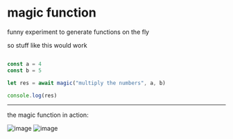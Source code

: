 # magic function

funny experiment to generate functions on the fly

so stuff like this would work

```js

const a = 4
const b = 5

let res = await magic("multiply the numbers", a, b)

console.log(res)
```

---

the magic function in action:

![image](https://github.com/user-attachments/assets/1c2d7d9e-b869-4bc2-b272-027eec0327e4)
![image](https://github.com/user-attachments/assets/36c2cc47-3a02-4bbf-b126-5291ce0d1e5a)


